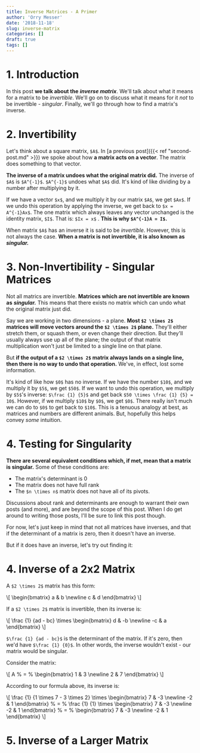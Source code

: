 ```yaml
---
title: Inverse Matrices - A Primer
author: 'Orry Messer'
date: '2018-11-18'
slug: inverse-matrix
categories: []
draft: true
tags: []
---
```


# 1. Introduction
In this post __we talk about the__ ___inverse matrix___. We'll talk about what it means for a matrix to be _invertible_. We'll go on to discuss what it means for it _not_ to be invertible - _singular_. Finally, we'll go through how to find a matrix's inverse.

# 2. Invertibility
Let's think about a square matrix, `$A$`. In [a previous post]({{< ref "second-post.md" >}}) we spoke about how __a matrix acts on a vector__. The matrix does something to that vector. 

__The inverse of a matrix undoes what the original matrix did.__ The inverse of `$A$` is `$A^{-1}$`. `$A^{-1}$` undoes what `$A$` did. It's kind of like dividing by a number after multiplying by it.

If we have a vector `$x$`, and we multiply it by our matrix `$A$`, we get `$Ax$`. If we undo this operation by applying the inverse, we get back to `$x = A^{-1}Ax$`. The one matrix which always leaves any vector unchanged is the identity matrix, `$I$`. That is: `$Ix = x$` . __This is why `$A^{-1}A = I$`.__

When matrix `$A$` has an inverse it is said to be _invertible_. However, this is not always the case. __When a matrix is not invertible, it is also known as__ ___singular.___

# 3. Non-Invertibility - Singular Matrices
Not all matrics are invertible. __Matrices which are not invertible are known as__ ___singular.___ This means that there exists no matrix which can undo what the original matrix just did.

Say we are working in two dimensions - a plane. __Most `$2 \times 2$` matrices will move vectors around the `$2 \times 2$` plane.__ They'll either stretch them, or squash them, or even change their direction. But they'll usually always use up all of the plane; the output of that matrix multiplication won't just be limited to a single line on that plane.

But __if the output of a `$2 \times 2$` matrix always lands on a single line, then there is no way to undo that operation.__ We've, in effect, lost some information. 

It's kind of like how `$0$` has no inverse. If we have the number `$10$`, and we multiply it by `$5$`, we get `$50$`. If we want to undo this operation, we multiply by `$5$`'s inverse: `$\frac {1} {5}$` and get back `$50 \times \frac {1} {5} = 10$`. However, if we multiply `$10$` by `$0$`, we get `$0$`. There really isn't much we can do to `$0$` to get back to `$10$`. This is a tenuous analogy at best, as matrices and numbers are different animals. But, hopefully this helps convey _some_ intuition.

# 4. Testing for Singularity
__There are several equivalent conditions which, if met, mean that a matrix is singular.__ Some of these conditions are:
* The matrix's determinant is 0
* The matrix does not have full rank
* The `$n \times n$` matrix does not have all of its pivots.

Discussions about rank and determinants are enough to warrant their own posts (and more), and are beyond the scope of this post. When I do get around to writing those posts, I'll be sure to link this post though.

For now, let's just keep in mind that not all matrices have inverses, and that if the determinant of a matrix is zero, then it doesn't have an inverse.

But if it does have an inverse, let's try out finding it:

# 4. Inverse of a 2x2 Matrix
A `$2 \times 2$` matrix has this form:

\\[ 
 \begin{bmatrix}
  a & b  \newline
  c & d
 \end{bmatrix} 
\\]

If a `$2 \times 2$` matrix is invertible, then its inverse is:

\\[ 
\frac {1} {ad - bc}
\times
 \begin{bmatrix}
  d & -b  \newline
  -c & a
 \end{bmatrix} 
\\]

`$\frac {1} {ad - bc}$` is the determinant of the matrix. If it's zero, then we'd have `$\frac {1} {0}$`. In other words, the inverse wouldn't exist - our matrix would be singular.

Consider the matrix:

\\[ 
A
%
&#61;
%
 \begin{bmatrix}
  1 & 3  \newline
  2 & 7
 \end{bmatrix} 
\\]

According to our formula above, its inverse is:

\\[ 
\frac {1} {1 \times 7 - 3 \times 2}
\times
 \begin{bmatrix}
  7 & -3  \newline
  -2 & 1
 \end{bmatrix} 
%
&#61;
%
\frac {1} {1}
\times
 \begin{bmatrix}
  7 & -3  \newline
  -2 & 1
 \end{bmatrix} 
 %
&#61;
%
 \begin{bmatrix}
  7 & -3  \newline
  -2 & 1
 \end{bmatrix} 
\\]

# 5. Inverse of a Larger Matrix 
